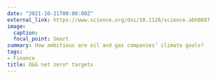 ```yaml
---
date: "2021-10-21T00:00:00Z"
external_link: https://www.science.org/doi/10.1126/science.abh0687
image:
  caption: 
  focal_point: Smart
summary: How ambitious are oil and gas companies’ climate goals?
tags:
- Finance
title: O&G net zero* targets
---
```

